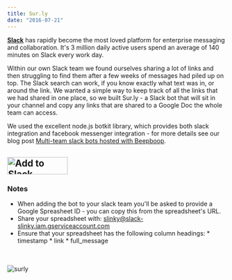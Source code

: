 ```yaml
---
title: Sur.ly
date: "2016-07-21"
---
```


**[Slack](http://slack.com)** has rapidly become the most loved platform for enterprise messaging and collaboration.  It's 3 million daily active users spend an average of 140 minutes on Slack every work day. 

Within our own Slack team we found ourselves sharing a lot of links and then struggling to find them after a few weeks of messages had piled up on top.  The Slack search can work, if you know exactly what text was in, or around the link.  We wanted a simple way to keep track of all the links that we had shared in one place, so we built Sur.ly - a Slack bot that will sit in your channel and copy any links that are shared to a Google Doc the whole team can access. 

We used the excellent node.js botkit library, which provides both slack integration and facebook messenger integration - for more details see our blog post <a href="2016-07-01-develop-multi-team-slack-bots">Multi-team slack bots hosted with Beepboop</a>.

<h2><a href='https://beepboophq.com/api/slack/auth/add-to-slack/5841c4bd5b7349cb9cbdaaf303d5eba7'><img alt='Add to Slack' height='40' width='139' src='https://platform.slack-edge.com/img/add_to_slack.png' srcset='https://platform.slack-edge.com/img/add_to_slack.png 1x, https://platform.slack-edge.com/img/add_to_slack@2x.png 2x' /></a></h2>

### Notes
* When adding the bot to your slack team you'll be asked to provide a Google Spreasheet ID - you can copy this from the spreadsheet's URL.
* Share your spreadsheet with: slinky@slack-slinky.iam.gserviceaccount.com
* Ensure that your spreadsheet has the following column headings:
      * timestamp
      * link 
      * full_message

<br><br>
![surly](/img/surly.png)